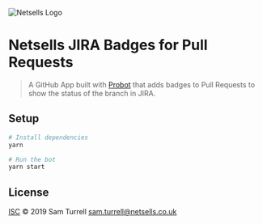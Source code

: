 ![Netsells Logo](https://netsells.github.io/code-standards/assets/img/netsells-logo-with-slogan.88bd561a.jpg)

# Netsells JIRA Badges for Pull Requests

> A GitHub App built with [Probot](https://github.com/probot/probot) that adds badges to Pull Requests to show the status of the branch in JIRA.

## Setup

```sh
# Install dependencies
yarn

# Run the bot
yarn start
```

## License

[ISC](LICENSE) © 2019 Sam Turrell <sam.turrell@netsells.co.uk>
